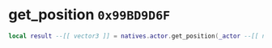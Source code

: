 # get_position `0x99BD9D6F`

```lua
local result --[[ vector3 ]] = natives.actor.get_position(_actor --[[ number ]])
```